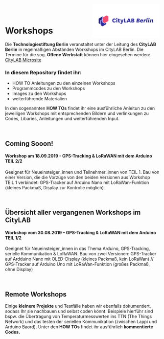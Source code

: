 <img align="right" width="220" src="images/citylab-logo-2160x550.jpg">


&nbsp;
# Workshops
Die **Technologiestiftung Berlin** veranstaltet unter der Leitung des **CityLAB Berlin** in regelmäßigen Abständen Workshops im CityLAB Berlin. Die Termine für die sog. **Offene Werkstatt** können hier eingesehen werden: [CityLAB Microsite](https://www.citylab-berlin.org/)

### In diesem Repository findet ihr:
* HOW TO Anleitungen zu den einzelnen Workshops
* Programmcodes zu den Workshops
* Images zu den Workshops
* weiterführende Materialien

In den sogenannten **HOW TOs** findet ihr eine ausführliche Anleitun zu den jeweiligen Workshops mit entsprechenden Bildern und verlinkungen zu Codes, Libaries, Anleitungen und weiterführenden Input. 


&nbsp;

## Coming Sooon!

#### Workshop am 18.09.2019 - GPS-Tracking & LoRaWAN mit dem Arduino TEIL 2/2
Geeignet für Neueinsteiger_innen und Teilnehmer_innen von TEIL 1. Bau von einer Version, die die Vorzüge von den beiden Versionen aus Workshop TEIL 1 verbindet: GPS-Tracker auf Arduino Nano mit LoRaWan-Funktion (kleines Packmaß, Display zur Kontrolle möglich).


&nbsp;
## Übersicht aller vergangenen Workshops im CityLAB

#### Workshop vom 30.08.2019 – GPS-Tracking & LoRaWAN mit dem Arduino TEIL 1/2
Geeignet für Neueinsteiger_innen in das Thema Arduino, GPS-Tracking, serielle Kommunikation & LoRaWAN. Bau von zwei Versionen: GPS-Tracker auf Ardduino Nano mit OLED-Display (kleines Packmaß, kein LoRaWan) // GPS-Tracker auf Arduino Uno mit LoRaWan-Funktion (großes Packmaß, ohne Display)


&nbsp;
## Remote Workshops
Einige **kleinere Projekte** und Testfälle haben wir ebenfalls dokumentiert, sodass Ihr sie nachbauen und selbst coden könnt. 
Beispiele hierführ sind bspw. die Übertragung von Temperaturmesswerten ins TTN (The Things Network) und das testen der seriellen Kommunikation (zwischen Lappi und Arduino Baord). Unter den **HOW TOs** findet ihr ausführlich **kommentierte Codes.**

